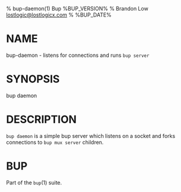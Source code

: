 % bup-daemon(1) Bup %BUP_VERSION%
% Brandon Low <lostlogic@lostlogicx.com>
% %BUP_DATE%

# NAME

bup-daemon - listens for connections and runs `bup server`

# SYNOPSIS

bup daemon

# DESCRIPTION

`bup daemon` is a simple bup server which listens on a
socket and forks connections to `bup mux server` children.

# BUP

Part of the `bup`(1) suite.
